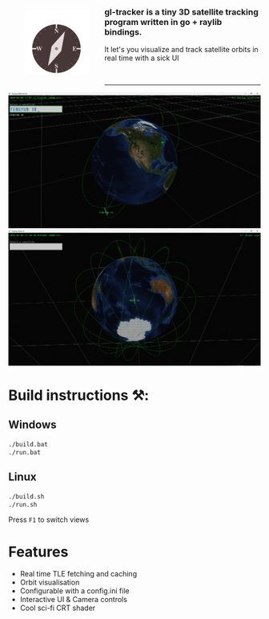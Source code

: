 <img src="media/Logo.png" alt="Logo" align="left" width="128" style="margin: 32px"/>

### gl-tracker is a tiny 3D satellite tracking program written in go + raylib bindings.

It let's you visualize and track satellite orbits in real time with a sick UI

<br>

---

![Satellite Tracking](media/Screenshot1.png)
![Satellite Tracking](media/Screenshot2.png)

# Build instructions ⚒️:


## Windows
```
./build.bat
./run.bat
```

## Linux
```
./build.sh
./run.sh
```

Press ``F1`` to switch views

# Features
- Real time TLE fetching and caching
- Orbit visualisation
- Configurable with a config.ini file
- Interactive UI & Camera controls
- Cool sci-fi CRT shader
